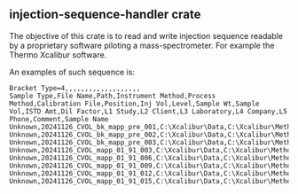 ## injection-sequence-handler crate

The objective of this crate is to read and write injection sequence readable by a proprietary software piloting a mass-spectrometer.
For example the Thermo Xcalibur software.

An examples of such sequence is:

```csv
Bracket Type=4,,,,,,,,,,,,,,,,,,,
Sample Type,File Name,Path,Instrument Method,Process Method,Calibration File,Position,Inj Vol,Level,Sample Wt,Sample Vol,ISTD Amt,Dil Factor,L1 Study,L2 Client,L3 Laboratory,L4 Company,L5 Phone,Comment,Sample Name
Unknown,20241126_CVOL_bk_mapp_pre_001,C:\Xcalibur\Data,C:\Xcalibur\Methods\method1,,,B:F1,1,,0,0,0,0,,,,,,,
Unknown,20241126_CVOL_bk_mapp_pre_002,C:\Xcalibur\Data,C:\Xcalibur\Methods\method1,,,B:F1,1,,,,,,,,,,,,
Unknown,20241126_CVOL_bk_mapp_pre_003,C:\Xcalibur\Data,C:\Xcalibur\Methods\method1,,,B:F1,1,,,,,,,,,,,,
Unknown,20241126_CVOL_mapp_01_91_003,C:\Xcalibur\Data,C:\Xcalibur\Methods\method1,,,B:A3,1,,,,,,,,,,,,
Unknown,20241126_CVOL_mapp_01_91_006,C:\Xcalibur\Data,C:\Xcalibur\Methods\method1,,,B:A6,1,,,,,,,,,,,,
Unknown,20241126_CVOL_mapp_01_91_009,C:\Xcalibur\Data,C:\Xcalibur\Methods\method1,,,B:A9,1,,,,,,,,,,,,
Unknown,20241126_CVOL_mapp_01_91_012,C:\Xcalibur\Data,C:\Xcalibur\Methods\method1,,,B:B3,1,,,,,,,,,,,,
Unknown,20241126_CVOL_mapp_01_91_015,C:\Xcalibur\Data,C:\Xcalibur\Methods\method1,,,B:B6,1,,,,,,,,,,,,
```


